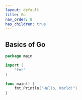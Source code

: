 ```yaml
---
layout: default
title: Go
nav_order: 8
has_children: true
---
```


## Basics of Go

```go
package main

import (
	"fmt"
)

func main() {
	fmt.Println("Hello, World!")
}
```